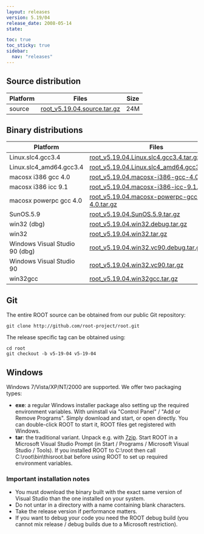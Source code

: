 ```yaml
---
layout: releases
version: 5.19/04
release_date: 2008-05-14
state:

toc: true
toc_sticky: true
sidebar:
  nav: "releases"
---
```



## Source distribution

| Platform       | Files | Size |
|-----------|-------|-----|
| source | [root_v5.19.04.source.tar.gz](https://root.cern/download/root_v5.19.04.source.tar.gz) |  24M |


## Binary distributions

| Platform       | Files | Size |
|-----------|-------|-----|
| Linux.slc4.gcc3.4 | [root_v5.19.04.Linux.slc4.gcc3.4.tar.gz](https://root.cern/download/root_v5.19.04.Linux.slc4.gcc3.4.tar.gz) |  43M |
| Linux.slc4_amd64.gcc3.4 | [root_v5.19.04.Linux.slc4_amd64.gcc3.4.tar.gz](https://root.cern/download/root_v5.19.04.Linux.slc4_amd64.gcc3.4.tar.gz) |  44M |
| macosx i386 gcc 4.0 | [root_v5.19.04.macosx-i386-gcc-4.0.tar.gz](https://root.cern/download/root_v5.19.04.macosx-i386-gcc-4.0.tar.gz) |  43M |
| macosx i386 icc 9.1 | [root_v5.19.04.macosx-i386-icc-9.1.tar.gz](https://root.cern/download/root_v5.19.04.macosx-i386-icc-9.1.tar.gz) |  46M |
| macosx powerpc gcc 4.0 | [root_v5.19.04.macosx-powerpc-gcc-4.0.tar.gz](https://root.cern/download/root_v5.19.04.macosx-powerpc-gcc-4.0.tar.gz) |  43M |
| SunOS.5.9 | [root_v5.19.04.SunOS.5.9.tar.gz](https://root.cern/download/root_v5.19.04.SunOS.5.9.tar.gz) |  47M |
| win32 (dbg) | [root_v5.19.04.win32.debug.tar.gz](https://root.cern/download/root_v5.19.04.win32.debug.tar.gz) |  80M |
| win32 | [root_v5.19.04.win32.tar.gz](https://root.cern/download/root_v5.19.04.win32.tar.gz) |  42M |
| Windows Visual Studio 90 (dbg) | [root_v5.19.04.win32.vc90.debug.tar.gz](https://root.cern/download/root_v5.19.04.win32.vc90.debug.tar.gz) | 100M |
| Windows Visual Studio 90 | [root_v5.19.04.win32.vc90.tar.gz](https://root.cern/download/root_v5.19.04.win32.vc90.tar.gz) |  42M |
| win32gcc | [root_v5.19.04.win32gcc.tar.gz](https://root.cern/download/root_v5.19.04.win32gcc.tar.gz) |  46M |


## Git
The entire ROOT source can be obtained from our public Git repository:

~~~
git clone http://github.com/root-project/root.git
~~~
The release specific tag can be obtained using:
~~~
cd root
git checkout -b v5-19-04 v5-19-04
~~~


## Windows
Windows 7/Vista/XP/NT/2000 are supported. We offer two packaging types:

 * **exe**: a regular Windows installer package also setting up the required environment variables. With uninstall via "Control Panel" / "Add or Remove Programs". Simply download and start, or open directly. You can double-click ROOT to start it, ROOT files get registered with Windows.
 * **tar**: the traditional variant. Unpack e.g. with [7zip](https://www.7-zip.org). Start ROOT in a Microsoft Visual Studio Prompt (in Start / Programs / Microsoft Visual Studio / Tools). If you installed ROOT to C:\root then call C:\root\bin\thisroot.bat before using ROOT to set up required environment variables.

### Important installation notes
 * You must download the binary built with the exact same version of Visual Studio than the one installed on your system.
 * Do not untar in a directory with a name containing blank characters.
 * Take the release version if performance matters.
 * If you want to debug your code you need the ROOT debug build (you cannot mix release / debug builds due to a Microsoft restriction).

